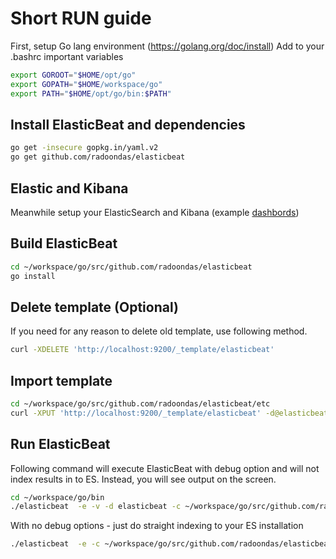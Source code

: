 # Short RUN guide

First, setup Go lang environment (https://golang.org/doc/install)
Add to your .bashrc important variables

```bash
export GOROOT="$HOME/opt/go"
export GOPATH="$HOME/workspace/go"
export PATH="$HOME/opt/go/bin:$PATH"
```

## Install ElasticBeat and dependencies

```bash
go get -insecure gopkg.in/yaml.v2
go get github.com/radoondas/elasticbeat
```

## Elastic and Kibana
Meanwhile setup your ElasticSearch and Kibana (example [dashbords](https://github.com/radoondas/elasticbeat/tree/master/kibana))

## Build ElasticBeat

```bash
cd ~/workspace/go/src/github.com/radoondas/elasticbeat
go install
```

## Delete template (Optional)
If you need for any reason to delete old template, use following method.

```bash
curl -XDELETE 'http://localhost:9200/_template/elasticbeat'
```

## Import template
```bash
cd ~/workspace/go/src/github.com/radoondas/elasticbeat/etc
curl -XPUT 'http://localhost:9200/_template/elasticbeat' -d@elasticbeat.template.json
```

## Run ElasticBeat

Following command will execute ElasticBeat with debug option and will not index results in to ES. Instead, you will see output on the screen.
```bash
cd ~/workspace/go/bin
./elasticbeat  -e -v -d elasticbeat -c ~/workspace/go/src/github.com/radoondas/elasticbeat/elasticbeat.yml
```

With no debug options - just do straight indexing to your ES installation

```bash
./elasticbeat  -e -c ~/workspace/go/src/github.com/radoondas/elasticbeat/elasticbeat.yml
```
